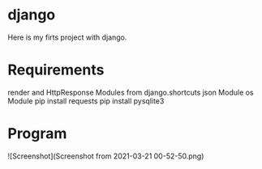 # django

Here is my firts project with django. 

# Requirements

render and HttpResponse Modules from django.shortcuts
json Module
os Module
pip install requests
pip install pysqlite3 

# Program

![Screenshot](Screenshot from 2021-03-21 00-52-50.png)

 
